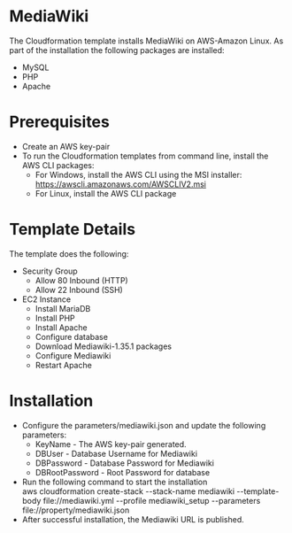 # MediaWiki
The Cloudformation template installs MediaWiki on AWS-Amazon Linux. As part of the installation the following packages are installed:
 - MySQL
 - PHP 
 - Apache

# Prerequisites
 - Create an AWS key-pair
 - To run the Cloudformation templates from command line, install the AWS CLI packages:
    - For Windows, install the AWS CLI using the MSI installer: https://awscli.amazonaws.com/AWSCLIV2.msi
    - For Linux, install the AWS CLI package

# Template Details
The template does the following:
  - Security Group
      - Allow 80 Inbound (HTTP)
      - Allow 22 Inbound (SSH)
  - EC2 Instance
      - Install MariaDB
      - Install PHP
      - Install Apache
      - Configure database
      - Download Mediawiki-1.35.1 packages
      - Configure Mediawiki
      - Restart Apache
    
 # Installation
  - Configure the parameters/mediawiki.json and update the following parameters:
      - KeyName        - The AWS key-pair generated.
      - DBUser         - Database Username for Mediawiki
      - DBPassword     - Database Password for Mediawiki
      - DBRootPassword - Root Password for database
  - Run the following command to start the installation <br/>
    aws cloudformation create-stack --stack-name mediawiki --template-body file://mediawiki.yml --profile mediawiki_setup --parameters file://property/mediawiki.json
  - After successful installation, the Mediawiki URL is published.
